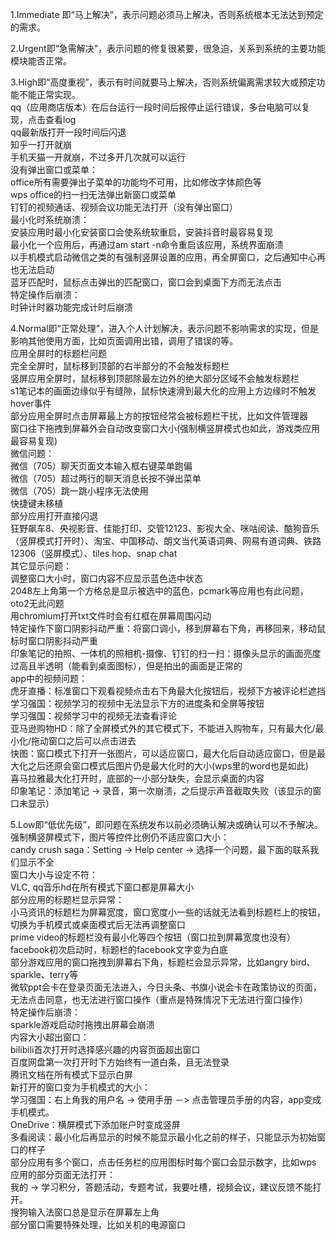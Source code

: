 1.Immediate 即“马上解决”，表示问题必须马上解决，否则系统根本无法达到预定的需求。

2.Urgent即“急需解决”，表示问题的修复很紧要，很急迫，关系到系统的主要功能模块能否正常。

3.High即“高度重视”，表示有时间就要马上解决，否则系统偏离需求较大或预定功能不能正常实现。  
        qq（应用商店版本）在后台运行一段时间后报停止运行错误，多台电脑可以复现，点击查看log  
        qq最新版打开一段时间后闪退  
        知乎一打开就崩  
        手机天猫一开就崩，不过多开几次就可以运行  
    没有弹出窗口或菜单：  
        office所有需要弹出子菜单的功能均不可用，比如修改字体颜色等  
        wps office的扫一扫无法弹出新窗口或菜单  
        钉钉的视频通话、视频会议功能无法打开（没有弹出窗口）  
    最小化时系统崩溃：  
        安装应用时最小化安装窗口会使系统软重启，安装抖音时最容易复现  
        最小化一个应用后，再通过am start -n命令重启该应用，系统界面崩溃  
    以手机模式启动微信之类的有强制竖屏设置的应用，再全屏窗口，之后通知中心再也无法启动  
    蓝牙匹配时，鼠标点击弹出的匹配窗口，窗口会到桌面下方而无法点击      
    特定操作后崩溃：  
        时钟计时器功能完成计时后崩溃    

4.Normal即“正常处理”，进入个人计划解决，表示问题不影响需求的实现，但是影响其他使用方面，比如页面调用出错，调用了错误的等。  
    应用全屏时的标题栏问题  
        完全全屏时，鼠标移到顶部的右半部分的不会触发标题栏  
        竖屏应用全屏时，鼠标移到顶部除最左边外的绝大部分区域不会触发标题栏  
        s1笔记本的画面边缘似乎有缝隙，鼠标快速滑到最大化的应用上方边缘时不触发hover事件  
        部分应用全屏时点击屏幕最上方的按钮经常会被标题栏干扰，比如文件管理器  
    窗口往下拖拽到屏幕外会自动改变窗口大小(强制横竖屏模式也如此，游戏类应用最容易复现)  
    微信问题：  
        微信（705）聊天页面文本输入框右键菜单跑偏  
        微信（705）超过两行的聊天消息长按不弹出菜单  
        微信（705）跳一跳小程序无法使用  
    快捷键未移植  
    部分应用打开直接闪退  
        狂野飙车8、央视影音、佳能打印、交管12123、影视大全、咪咕阅读、酷狗音乐（竖屏模式打开时）、淘宝、中国移动、朗文当代英语词典、网易有道词典、铁路12306（竖屏模式）、tiles hop、snap chat      
    其它显示问题：  
        调整窗口大小时，窗口内容不应显示蓝色选中状态  
        2048左上角第一个方格总是显示被选中的蓝色，pcmark等应用也有此问题，oto2无此问题  
        用chromium打开txt文件时会有红框在屏幕周围闪动  
        特定操作下窗口阴影抖动严重：将窗口调小，移到屏幕右下角，再移回来，移动鼠标时窗口阴影抖动严重  
        印象笔记的拍照、一体机的照相机-摄像、钉钉的扫一扫：摄像头显示的画面亮度过高且半透明（能看到桌面图标），但是拍出的画面是正常的      
     app中的视频问题：  
        虎牙直播：标准窗口下观看视频点击右下角最大化按钮后，视频下方被评论栏遮挡  
        学习强国：视频学习的视频中无法显示下方的进度条和全屏等按钮  
        学习强国：视频学习中的视频无法查看评论  
    亚马逊购物HD：除了全屏模式外的其它模式下，不能进入购物车，只有最大化/最小化/拖动窗口之后可以点击进去          
    快图：窗口模式下打开一张图片，可以适应窗口，最大化后自动适应窗口，但是最大化之后还原会窗口模式后图片仍是最大化时的大小(wps里的word也是如此)          
    喜马拉雅最大化打开时，底部的一小部分缺失，会显示桌面的内容  
    印象笔记：添加笔记 → 录音，第一次崩溃，之后提示声音截取失败（该显示的窗口未显示）     
    
5.Low即“低优先级”，即问题在系统发布以前必须确认解决或确认可以不予解决。  
    强制横竖屏模式下，图片等控件比例仍不适应窗口大小：  
        candy crush saga：Setting → Help center → 选择一个问题，最下面的联系我们显示不全  
    窗口大小与设定不符：  
        VLC, qq音乐hd在所有模式下窗口都是屏幕大小  
    部分应用的标题栏显示异常：  
        小马资讯的标题栏为屏幕宽度，窗口宽度小一些的话就无法看到标题栏上的按钮，切换为手机模式或桌面模式后无法再调整窗口  
        prime video的标题栏没有最小化等四个按钮（窗口拉到屏幕宽度也没有）  
        facebook初次启动时，标题栏的facebook文字变为白底  
        部分游戏应用的窗口拖拽到屏幕右下角，标题栏会显示异常，比如angry bird、sparkle、terry等  
    微软ppt会卡在登录页面无法进入，今日头条、书旗小说会卡在政策协议的页面，无法点击同意，也无法进行窗口操作（重点是特殊情况下无法进行窗口操作）          
    特定操作后崩溃：  
        sparkle游戏启动时拖拽出屏幕会崩溃   
    内容大小超出窗口：  
        bilibili首次打开时选择感兴趣的内容页面超出窗口  
        百度网盘第一次打开时下方始终有一道白条，且无法登录          
    腾讯文档在所有模式下显示白屏          
    新打开的窗口变为手机模式的大小：  
        学习强国：右上角我的用户名 -> 使用手册 －> 点击管理员手册的内容，app变成手机模式。  
        OneDrive：横屏模式下添加账户时变成竖屏  
     多看阅读：最小化后再显示的时候不能显示最小化之前的样子，只能显示为初始窗口的样子  
     部分应用有多个窗口，点击任务栏的应用图标时每个窗口会显示数字，比如wps  
 应用的部分页面无法打开：  
        我的 -> 学习积分，答题活动，专题考试，我要吐槽，视频会议，建议反馈不能打开。  
    搜狗输入法窗口总是显示在屏幕左上角  
    部分窗口需要特殊处理，比如关机的电源窗口  



